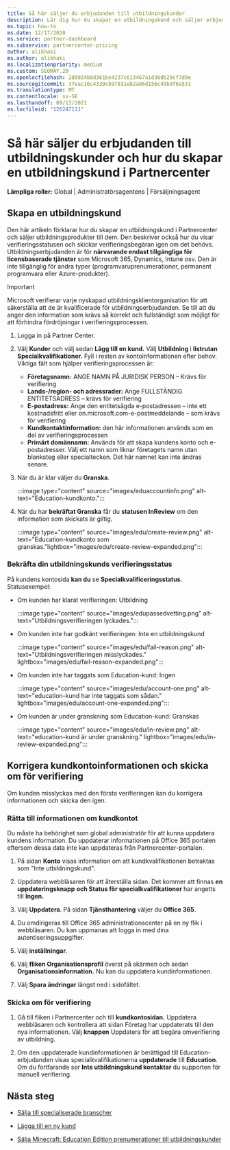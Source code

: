```yaml
---
title: Så här säljer du erbjudanden till utbildningskunder
description: Lär dig hur du skapar en utbildningskund och säljer erbjudanden till dem i Partnercenter. Omfattar bekräftelse av verifieringsstatus för utbildningskunden.
ms.topic: how-to
ms.date: 12/17/2020
ms.service: partner-dashboard
ms.subservice: partnercenter-pricing
author: alikhaki
ms.author: alikhaki
ms.localizationpriority: medium
ms.custom: SEOMAY.20
ms.openlocfilehash: 2d9924b8d361be4237c613467a1d36db29cf7d9e
ms.sourcegitcommit: 37eac16c4339cb97831eb2a86d156c45bdf6a531
ms.translationtype: MT
ms.contentlocale: sv-SE
ms.lasthandoff: 09/13/2021
ms.locfileid: "126247111"
---
```

# <a name="how-to-sell-offers-to-education-customers-and-how-to-create-an-education-customer-in-partner-center"></a>Så här säljer du erbjudanden till utbildningskunder och hur du skapar en utbildningskund i Partnercenter

**Lämpliga roller:** Global | Administratörsagentens | Försäljningsagent

## <a name="create-an-education-customer"></a>Skapa en utbildningskund

Den här artikeln förklarar hur du skapar en utbildningskund i Partnercenter och säljer utbildningsprodukter till dem. Den beskriver också hur du visar verifieringsstatusen och skickar verifieringsbegäran igen om det behövs. Utbildningserbjudanden är för **närvarande endast tillgängliga för licensbaserade tjänster** som Microsoft 365, Dynamics, Intune osv. Den är inte tillgänglig för andra typer (programvaruprenumerationer, permanent programvara eller Azure-produkter).

> [!IMPORTANT]
> Microsoft verifierar varje nyskapad utbildningsklientorganisation för att säkerställa att de är kvalificerade för utbildningserbjudanden.  Se till att du anger den information som krävs så korrekt och fullständigt som möjligt för att förhindra fördröjningar i verifieringsprocessen.

1. Logga in på Partner Center.

2. Välj **Kunder** och välj sedan **Lägg till en kund.** Välj **Utbildning** i **listrutan Specialkvalifikationer.**  Fyll i resten av kontoinformationen efter behov.  Viktiga fält som hjälper verifieringsprocessen är:

   - **Företagsnamn:** ANGE NAMN PÅ JURIDISK PERSON – Krävs för verifiering
   - **Lands-/region- och adressrader:** Ange FULLSTÄNDIG ENTITETSADRESS – krävs för verifiering
   - **E-postadress:** Ange den entitetsägda e-postadressen – inte ett kostnadsfritt eller on.microsoft.com-e-postmeddelande – som krävs för verifiering
   - **Kundkontaktinformation:** den här informationen används som en del av verifieringsprocessen
   - **Primärt domännamn:** Används för att skapa kundens konto och e-postadresser.  Välj ett namn som liknar företagets namn utan blanksteg eller specialtecken.  Det här namnet kan inte ändras senare.

3. När du är klar väljer du **Granska**.

   :::image type="content" source="images/eduaccountinfo.png" alt-text="Education-kundkonto.":::

4. När du har **bekräftat Granska** får du **statusen InReview** om den information som skickats är giltig. 

    :::image type="content" source="images/edu/create-review.png" alt-text="Education-kundkonto som granskas."lightbox="images/edu/create-review-expanded.png":::

### <a name="confirm-your-education-customers-verification-status"></a>Bekräfta din utbildningskunds verifieringsstatus

På kundens kontosida **kan du** se **Specialkvalificeringsstatus**.
Statusexempel:

- Om kunden har klarat verifieringen: Utbildning

   :::image type="content" source="images/edupassedvetting.png" alt-text="Utbildningsverifieringen lyckades.":::

- Om kunden inte har godkänt verifieringen: Inte en utbildningskund

   :::image type="content" source="images/edu/fail-reason.png" alt-text="Utbildningsverifieringen misslyckades." lightbox="images/edu/fail-reason-expanded.png":::

- Om kunden inte har taggats som Education-kund: Ingen

   :::image type="content" source="images/edu/account-one.png" alt-text="education-kund har inte taggats som sådan." lightbox="images/edu/account-one-expanded.png":::

- Om kunden är under granskning som Education-kund: Granskas

    :::image type="content" source="images/edu/in-review.png" alt-text="education-kund är under granskning." lightbox="images/edu/in-review-expanded.png":::

## <a name="correct-the-customer-account-info-and-resubmit-for-verification"></a>Korrigera kundkontoinformationen och skicka om för verifiering

Om kunden misslyckas med den första verifieringen kan du korrigera informationen och skicka den igen.

### <a name="correct-the-customer-account-information"></a>Rätta till informationen om kundkontot

Du måste ha behörighet som global administratör för att kunna uppdatera kundens information. Du uppdaterar informationen på Office 365 portalen eftersom dessa data inte kan uppdateras från Partnercenter-portalen.

1. På sidan **Konto** visas information om att kundkvalifikationen betraktas som "Inte utbildningskund".

2. Uppdatera webbläsaren för att återställa sidan. Det kommer att finnas **en uppdateringsknapp** **och Status för specialkvalifikationer** har angetts till **Ingen.**

3. Välj **Uppdatera**. På sidan **Tjänsthantering** väljer du **Office 365**.

4. Du omdirigeras till Office 365 administrationscenter på en ny flik i webbläsaren. Du kan uppmanas att logga in med dina autentiseringsuppgifter.

5. Välj **inställningar**.

6. Välj **fliken Organisationsprofil** överst på skärmen och sedan **Organisationsinformation.** Nu kan du uppdatera kundinformationen.

7. Välj **Spara ändringar** längst ned i sidofältet.  

### <a name="resubmit-for-verification"></a>Skicka om för verifiering

1. Gå till fliken i Partnercenter och till **kundkontosidan.** Uppdatera webbläsaren och kontrollera att sidan Företag har uppdaterats till den nya informationen. Välj **knappen** Uppdatera för att begära omverifiering av utbildning.

2. Om den uppdaterade kundinformationen är berättigad till Education-erbjudanden visas specialkvalifikationerna **uppdaterade** till **Education**. Om du fortfarande ser **Inte utbildningskund kontaktar** du supporten för manuell verifiering.

## <a name="next-steps"></a>Nästa steg

- [Sälja till specialiserade branscher](get-special-pricing-for-offers.md)

- [Lägga till en ny kund](add-a-new-customer.md)

- [Sälja Minecraft: Education Edition prenumerationer till utbildningskunder](minecraft-subscriptions.md)
